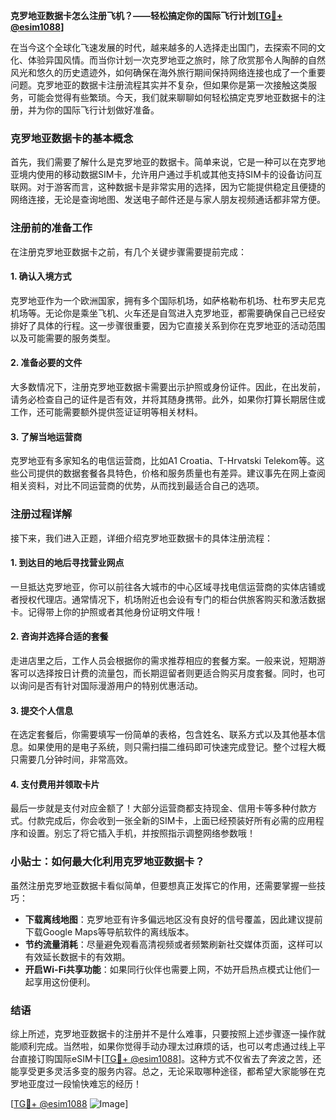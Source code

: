 **克罗地亚数据卡怎么注册飞机？——轻松搞定你的国际飞行计划[[TG💪+ @esim1088](https://t.me/s/esim1088)]**

在当今这个全球化飞速发展的时代，越来越多的人选择走出国门，去探索不同的文化、体验异国风情。而当你计划一次克罗地亚之旅时，除了欣赏那令人陶醉的自然风光和悠久的历史遗迹外，如何确保在海外旅行期间保持网络连接也成了一个重要问题。克罗地亚的数据卡注册流程其实并不复杂，但如果你是第一次接触这类服务，可能会觉得有些繁琐。今天，我们就来聊聊如何轻松搞定克罗地亚数据卡的注册，并为你的国际飞行计划做好准备。

### 克罗地亚数据卡的基本概念

首先，我们需要了解什么是克罗地亚的数据卡。简单来说，它是一种可以在克罗地亚境内使用的移动数据SIM卡，允许用户通过手机或其他支持SIM卡的设备访问互联网。对于游客而言，这种数据卡是非常实用的选择，因为它能提供稳定且便捷的网络连接，无论是查询地图、发送电子邮件还是与家人朋友视频通话都非常方便。

### 注册前的准备工作

在注册克罗地亚数据卡之前，有几个关键步骤需要提前完成：

#### 1. 确认入境方式
克罗地亚作为一个欧洲国家，拥有多个国际机场，如萨格勒布机场、杜布罗夫尼克机场等。无论你是乘坐飞机、火车还是自驾进入克罗地亚，都需要确保自己已经安排好了具体的行程。这一步骤很重要，因为它直接关系到你在克罗地亚的活动范围以及可能需要的服务类型。

#### 2. 准备必要的文件
大多数情况下，注册克罗地亚数据卡需要出示护照或身份证件。因此，在出发前，请务必检查自己的证件是否有效，并将其随身携带。此外，如果你打算长期居住或工作，还可能需要额外提供签证证明等相关材料。

#### 3. 了解当地运营商
克罗地亚有多家知名的电信运营商，比如A1 Croatia、T-Hrvatski Telekom等。这些公司提供的数据套餐各具特色，价格和服务质量也有差异。建议事先在网上查阅相关资料，对比不同运营商的优势，从而找到最适合自己的选项。

### 注册过程详解

接下来，我们进入正题，详细介绍克罗地亚数据卡的具体注册流程：

#### 1. 到达目的地后寻找营业网点
一旦抵达克罗地亚，你可以前往各大城市的中心区域寻找电信运营商的实体店铺或者授权代理店。通常情况下，机场附近也会设有专门的柜台供旅客购买和激活数据卡。记得带上你的护照或者其他身份证明文件哦！

#### 2. 咨询并选择合适的套餐
走进店里之后，工作人员会根据你的需求推荐相应的套餐方案。一般来说，短期游客可以选择按日计费的流量包，而长期逗留者则更适合购买月度套餐。同时，也可以询问是否有针对国际漫游用户的特别优惠活动。

#### 3. 提交个人信息
在选定套餐后，你需要填写一份简单的表格，包含姓名、联系方式以及其他基本信息。如果使用的是电子系统，则只需扫描二维码即可快速完成登记。整个过程大概只需要几分钟时间，非常高效。

#### 4. 支付费用并领取卡片
最后一步就是支付对应金额了！大部分运营商都支持现金、信用卡等多种付款方式。付款完成后，你会收到一张全新的SIM卡，上面已经预装好所有必需的应用程序和设置。别忘了将它插入手机，并按照指示调整网络参数哦！

### 小贴士：如何最大化利用克罗地亚数据卡？

虽然注册克罗地亚数据卡看似简单，但要想真正发挥它的作用，还需要掌握一些技巧：

- **下载离线地图**：克罗地亚有许多偏远地区没有良好的信号覆盖，因此建议提前下载Google Maps等导航软件的离线版本。
- **节约流量消耗**：尽量避免观看高清视频或者频繁刷新社交媒体页面，这样可以有效延长数据卡的有效期。
- **开启Wi-Fi共享功能**：如果同行伙伴也需要上网，不妨开启热点模式让他们一起享用这份便利。

### 结语

综上所述，克罗地亚数据卡的注册并不是什么难事，只要按照上述步骤逐一操作就能顺利完成。当然啦，如果你觉得手动办理太过麻烦的话，也可以考虑通过线上平台直接订购国际eSIM卡[[TG💪+ @esim1088](https://t.me/s/esim1088)]。这种方式不仅省去了奔波之苦，还能享受更多灵活多变的服务内容。总之，无论采取哪种途径，都希望大家能够在克罗地亚度过一段愉快难忘的经历！

[[TG💪+ @esim1088](https://t.me/s/esim1088) ![Image](https://i.postimg.cc/4NQfJmqS/Snipaste-2025-05-13-00-14-12.png)]